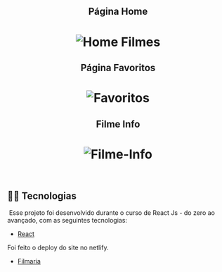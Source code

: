 
<h2 align="center">Página Home</h2>
<h1 align="center">
  <img alt="Home Filmes" src="https://github.com/Iann-rst/Catalogo_Filmes/blob/main/github_image/filme1.jpg">
</h1>

<h2 align="center">Página Favoritos</h2>

<h1 align="center">
  <img alt="Favoritos" src="https://github.com/Iann-rst/Catalogo_Filmes/blob/main/github_image/filme-favoritos.jpg">
</h1>

<h2 align="center">Filme Info</h2>

<h1 align="center">
  <img alt="Filme-Info" src="https://github.com/Iann-rst/Catalogo_Filmes/blob/main/github_image/filme-info.jpg">
</h1>

<br>

## :man_technologist: Tecnologias

​	Esse projeto foi desenvolvido durante o curso de React Js - do zero ao avançado, com as seguintes tecnologias:

- [React](https://reactjs.org)

Foi feito o deploy do site no netlify.
- [Filmaria](https://curso-react-filmes.netlify.app)